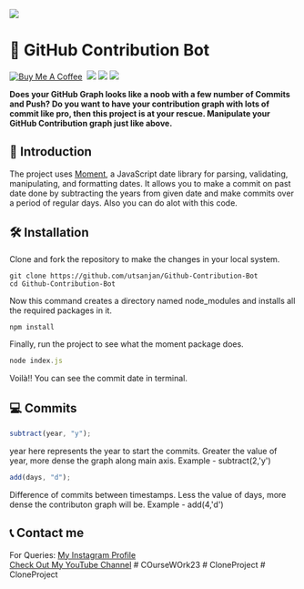 <a href="https://github.com/utsanjan/Github-Contribution-Bot"><img src="https://blogger.googleusercontent.com/img/b/R29vZ2xl/AVvXsEjZD7CjcAKjFtsVuTZLwPD4bdEA4WE3hPq9kqJfJ7AOFdy2_lWsN8TWk0sz6VljygexfhXGrMsYNjr_kog7sEyzTDCAzQiJ54I40mVgSKpeGVOPx9hQ7UYyW4qhzoXLa0SK7IScoFui8pvjES2T2EcYcXNWVOw56jJAX-WaEjDy430ZiN5gA_8IR_Q8/s16000/github-modified.png"></a>

# 🤖 GitHub Contribution Bot
[![Buy Me A Coffee](https://img.shields.io/open-vsx/stars/redhat/java?color=D8B024&label=buy%20me%20a%20coffee&style=plastic)](https://www.buymeacoffee.com/utsanjan)‎ ‎
[![](https://img.shields.io/github/license/utsanjan/Github-Contribution-Bot?logoColor=red&style=plastic)](https://github.com/utsanjan/Github-Contribution-Bot/blob/main/LICENSE)‎ ‎
[![](https://img.shields.io/github/languages/count/utsanjan/Github-Contribution-Bot?style=plastic)](https://github.com/utsanjan/Github-Contribution-Bot/search?l=shell)‎ ‎
[![](https://img.shields.io/github/languages/top/utsanjan/Github-Contribution-Bot?color=light%20green&style=plastic)](https://github.com/utsanjan/Github-Contribution-Bot)‎ ‎ <br>

**Does your GitHub Graph looks like a noob with a few number of Commits and Push? Do you want to have your contribution graph with lots of commit like pro, then this project is at your rescue. Manipulate your GitHub Contribution graph just like above.**<br>

## 📝 Introduction
 
The project uses [Moment](https://www.npmjs.com/package/moment), a JavaScript date library for parsing, validating, manipulating, and formatting dates. It allows you to make a commit on past date done by subtracting the years from given date and make commits over a period of regular days. Also you can do alot with this code.

## 🛠️ Installation

Clone and fork the repository to make the changes in your local system.

```git-bash
git clone https://github.com/utsanjan/Github-Contribution-Bot
cd Github-Contribution-Bot
```

Now this command creates a directory named node_modules and installs all the required packages in it.

```javascript
npm install
```

Finally, run the project to see what the moment package does.

```javascript
node index.js
```

Voilà!!
You can see the commit date in terminal.

## 💻 Commits 

```javascript
subtract(year, "y");
```

year here represents the year to start the commits. Greater the value of year, more dense the graph along main axis. Example - subtract(2,'y')

```javascript
add(days, "d");
```

Difference of commits between timestamps. Less the value of days, more dense the contributon graph will be. Example - add(4,'d')

## 📞 Contact me  

For Queries: [My Instagram Profile](https://www.instagram.com/utsanjan/)  
[Check Out My YouTube Channel](https://www.youtube.com/DopeSatan)
#   C O u r s e W O r k 2 3  
 #   C l o n e P r o j e c t  
 #   C l o n e P r o j e c t  
 